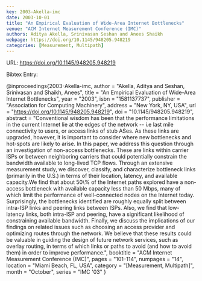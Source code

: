 ```yaml
---
key: 2003-Akella-imc
date: 2003-10-01
title: "An Empirical Evaluation of Wide-Area Internet Bottlenecks"
venue: "ACM Internet Measurement Conference (IMC)"
authors: Aditya Akella, Srinivasan Seshan and Anees Shaikh
webpage: https://doi.org/10.1145/948205.948219
categories: [Measurement, Multipath]
---
```


URL: https://doi.org/10.1145/948205.948219

Bibtex Entry:

@inproceedings{2003-Akella-imc,
    author = "Akella, Aditya and Seshan, Srinivasan and Shaikh, Anees",
    title = "An Empirical Evaluation of Wide-Area Internet Bottlenecks",
    year = "2003",
    isbn = "1581137737",
    publisher = "Association for Computing Machinery",
    address = "New York, NY, USA",
    url = "https://doi.org/10.1145/948205.948219",
    doi = "10.1145/948205.948219",
    abstract = "Conventional wisdom has been that the performance limitations in the current Internet lie at the edges of the network -- i.e last mile connectivity to users, or access links of stub ASes. As these links are upgraded, however, it is important to consider where new bottlenecks and hot-spots are likely to arise. In this paper, we address this question through an investigation of non-access bottlenecks. These are links within carrier ISPs or between neighboring carriers that could potentially constrain the bandwidth available to long-lived TCP flows. Through an extensive measurement study, we discover, classify, and characterize bottleneck links (primarily in the U.S.) in terms of their location, latency, and available capacity.We find that about 50\\% of the Internet paths explored have a non-access bottleneck with available capacity less than 50 Mbps, many of which limit the performance of well-connected nodes on the Internet today. Surprisingly, the bottlenecks identified are roughly equally split between intra-ISP links and peering links between ISPs. Also, we find that low-latency links, both intra-ISP and peering, have a significant likelihood of constraining available bandwidth. Finally, we discuss the implications of our findings on related issues such as choosing an access provider and optimizing routes through the network. We believe that these results could be valuable in guiding the design of future network services, such as overlay routing, in terms of which links or paths to avoid (and how to avoid them) in order to improve performance.",
    booktitle = "ACM Internet Measurement Conference (IMC)",
    pages = "101–114",
    numpages = "14",
    location = "Miami Beach, FL, USA",
    category = "[Measurement, Multipath]",
    month = "October",
    series = "IMC '03"
}

